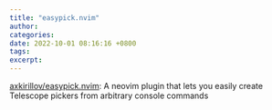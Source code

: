 ```yaml
---
title: "easypick.nvim"
author: 
categories: 
date: 2022-10-01 08:16:16 +0800
tags: 
excerpt: 
---
```




[axkirillov/easypick.nvim](https://github.com/axkirillov/easypick.nvim): A neovim plugin that lets you easily create Telescope pickers from arbitrary console commands








